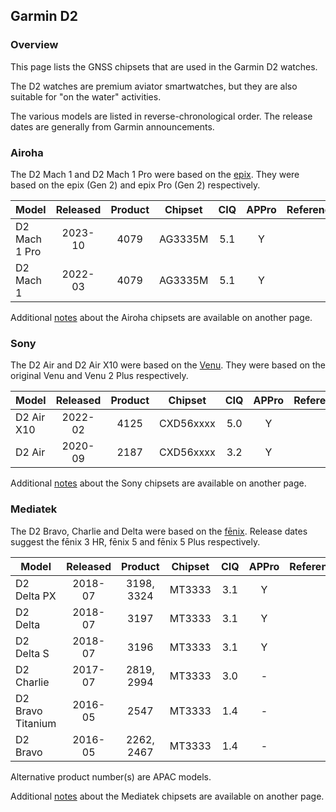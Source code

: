 ## Garmin D2

### Overview

This page lists the GNSS chipsets that are used in the Garmin D2 watches.

The D2 watches are premium aviator smartwatches, but they are also suitable for "on the water" activities.

The various models are listed in reverse-chronological order. The release dates are generally from Garmin announcements.



### Airoha

The D2 Mach 1 and D2 Mach 1 Pro were based on the [epix](epix.md). They were based on the epix (Gen 2) and epix Pro (Gen 2) respectively.

| Model                       | Released   | Product | Chipset | CIQ | APPro | References |
| --------------------------- | :--------: | :--------: | :--------: | :--------: | :--------: | -------- |
| D2 Mach 1 Pro | 2023-10  |  4079   | AG3335M | 5.1 | Y | |
| D2 Mach 1     | 2022-03  |  4079   | AG3335M | 5.1 | Y | |

Additional [notes](../../../chipsets/airoha/devices.md) about the Airoha chipsets are available on another page.



### Sony

The D2 Air and D2 Air X10 were based on the [Venu](venu.md). They were based on the original Venu and Venu 2 Plus respectively.

| Model                       | Released   | Product | Chipset | CIQ | APPro | References |
| --------------------------- | :--------: | :--------: | :--------: | :--------: | :--------: | -------- |
| D2 Air X10 | 2022-02  |  4125   | CXD56xxxx | 5.0 | Y | |
| D2 Air | 2020-09 |  2187  | CXD56xxxx | 3.2 | Y | |

Additional [notes](../../../chipsets/sony/devices.md) about the Sony chipsets are available on another page.



### Mediatek

The D2 Bravo, Charlie and Delta were based on the [fēnix](fenix.md). Release dates suggest the fēnix 3 HR, fēnix 5 and fēnix 5 Plus respectively.

| Model                       | Released   | Product | Chipset | CIQ | APPro | References |
| --------------------------- | :--------: | :--------: | :--------: | :--------: | :--------: | -------- |
| D2 Delta PX       | 2018-07  | 3198, 3324 | MT3333 | 3.1 | Y | |
| D2 Delta          | 2018-07  |    3197    | MT3333 | 3.1 | Y | |
| D2 Delta S        | 2018-07  |    3196    | MT3333 | 3.1 | Y | |
| D2 Charlie        | 2017-07  | 2819, 2994 | MT3333 | 3.0 | - | |
| D2 Bravo Titanium | 2016-05  |    2547    | MT3333 | 1.4 | - | |
| D2 Bravo          | 2016-05  | 2262, 2467 | MT3333 | 1.4 | - | |

Alternative product number(s) are APAC models.

Additional [notes](../../../chipsets/mediatek/devices.md) about the Mediatek chipsets are available on another page.

